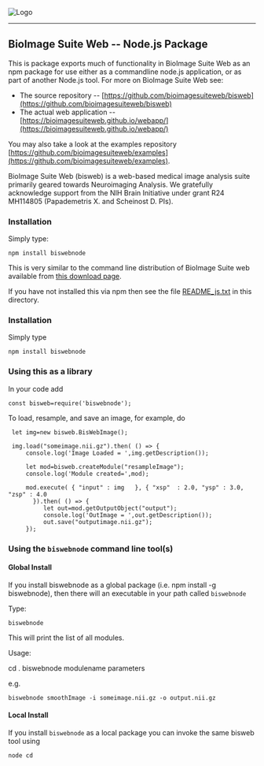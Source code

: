 ![Logo](https://bioimagesuiteweb.github.io/bisweb-manual/bisweb_newlogo_small.png)

---
## BioImage Suite Web -- Node.js Package

This is package exports much of functionality in BioImage Suite Web as an npm
package for use either as a commandline node.js application, or as part of
another Node.js tool. For more on BioImage Suite Web
see:

* The source repository --
  [https://github.com/bioimagesuiteweb/bisweb](https://github.com/bioimagesuiteweb/bisweb)
* The actual web application --
  [https://bioimagesuiteweb.github.io/webapp/](https://bioimagesuiteweb.github.io/webapp/)
  
You may also take a look at the examples repository
[https://github.com/bioimagesuiteweb/examples](https://github.com/bioimagesuiteweb/examples).


BioImage Suite Web (bisweb) is a web-based medical image analysis suite
primarily geared towards Neuroimaging Analysis. We gratefully acknowledge
support from the NIH Brain Initiative under grant R24 MH114805 (Papademetris
X. and Scheinost D. PIs).

### Installation

Simply type:

    npm install biswebnode

This is very similar to the command line distribution of BioImage Suite web
available from [this download page](http://bisweb.yale.edu/binaries).

If you have not installed this via npm then see the file
[README_js.txt](README_js.txt) in this directory.

### Installation

Simply type

    npm install biswebnode

### Using this as a library

In your code add

    const bisweb=require('biswebnode');
    
To load, resample, and save an image, for example, do

     let img=new bisweb.BisWebImage();

     img.load("someimage.nii.gz").then( () => {
         console.log('Image Loaded = ',img.getDescription());

         let mod=bisweb.createModule("resampleImage");
         console.log('Module created=',mod);
     
         mod.execute( { "input" : img   }, { "xsp"  : 2.0, "ysp" : 3.0, "zsp" : 4.0
           }).then( () => {
              let out=mod.getOutputObject("output");
              console.log('OutImage = ',out.getDescription());
              out.save("outputimage.nii.gz");
         });


### Using the `biswebnode` command line tool(s)

#### Global Install

If you install biswebnode as a global package (i.e. npm install -g
biswebnode), then there will an executable in your path called `biswebnode`

Type:

    biswebnode
    
This will print the list of all modules.
    
Usage:

cd .    biswebnode modulename parameters
    
e.g.

    biswebnode smoothImage -i someimage.nii.gz -o output.nii.gz


#### Local Install

If you install `biswebnode` as a local package you can invoke the same bisweb
tool using

    node cd
